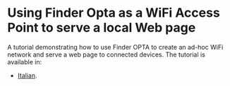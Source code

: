 # Using Finder Opta as a WiFi Access Point to serve a local Web page

A tutorial demonstrating how to use Finder OPTA to create an ad-hoc WiFi
network and serve a web page to connected devices. The tutorial is available
in:

* [Italian](./content-it.md).
